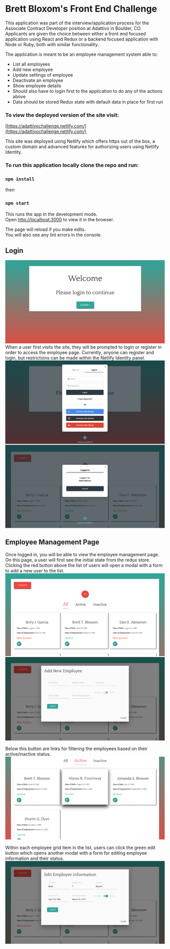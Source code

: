 # Brett Bloxom's Front End Challenge

This application was part of the interview/application process for the Associate Contract Developer position at Adattivo in Boulder, CO. 
Applicants are given the choice between either a front end focused application using React and Redux or a backend focused application with Node or Ruby, both with similar functionality. 

The application is meant to be an employee management system able to:
- List all employees
- Add new employee
- Update settings of employee
- Deactivate an employee
- Show employee details
- Should also have to login first to the application to do any of the actions above
- Data should be stored Redux state with default data in place for first run 


### To view the deployed version of the site visit:

[https://adattivochallenge.netlify.com/](https://adattivochallenge.netlify.com/)

This site was deployed using Netlify which offers https out of the box, a custom domain and advanced features for authorizing users using Netlify Identity.

### To run this application locally clone the repo and run:
### `npm install`
then
### `npm start`

This runs the app in the development mode.<br>
Open [http://localhost:3000](http://localhost:3000) to view it in the browser.

The page will reload if you make edits.<br>
You will also see any lint errors in the console.

## Login 

![Login](src/screenshots/login-landing.png)
When a user first visits the site, they will be prompted to login or register in order to access the employee page. Currently, anyone can register and login,
but restrictions can be made within the Netlify Identity panel. 
![Login Modal](src/screenshots/login-modal.png)
![Logged in](src/screenshots/logged-in.png)


## Employee Management Page

Once logged in, you will be able to view the employee management page. On this page, a user will first see the initial state from the redux store. Clicking the red button 
above the list of users will open a modal with a form to add a new user to the list. 
![Home](src/screenshots/home.png)
![Add](src/screenshots/add.png)

Below this button are links for filtering the employees based on their active/inactive status.
![Filter](src/screenshots/filter.png)

Within each employee grid item in the list, users can click the green edit button which opens another modal with a form for editing employee information and their status.
![Edit](src/screenshots/edit.png)



